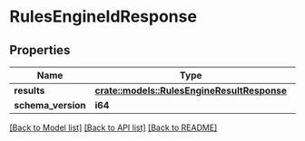 # RulesEngineIdResponse

## Properties

Name | Type | Description | Notes
------------ | ------------- | ------------- | -------------
**results** | [**crate::models::RulesEngineResultResponse**](RulesEngineResultResponse.md) |  | 
**schema_version** | **i64** |  | 

[[Back to Model list]](../README.md#documentation-for-models) [[Back to API list]](../README.md#documentation-for-api-endpoints) [[Back to README]](../README.md)


